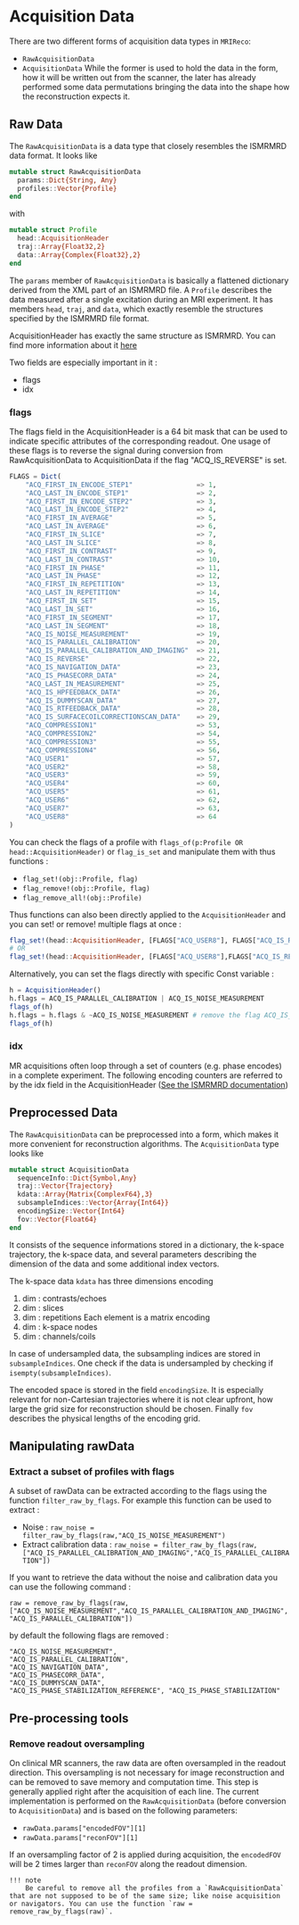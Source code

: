 # Acquisition Data

There are two different forms of acquisition data types in `MRIReco`:
* `RawAcquisitionData`
* `AcquisitionData`
While the former is used to hold the data in the form, how it will be written
out from the scanner, the later has already performed some data permutations
bringing the data into the shape how the reconstruction expects it.

## Raw Data

The `RawAcquisitionData` is a data type that closely resembles the ISMRMRD data
format. It looks like
```julia
mutable struct RawAcquisitionData
  params::Dict{String, Any}
  profiles::Vector{Profile}
end
```
with
```julia
mutable struct Profile
  head::AcquisitionHeader
  traj::Array{Float32,2}
  data::Array{Complex{Float32},2}
end
```
The `params` member of `RawAcquisitionData` is basically a flattened dictionary
derived from the XML part of an ISMRMRD file. A `Profile` describes the data
measured after a single excitation during an MRI experiment. It has members
`head`, `traj`, and `data`, which exactly resemble the structures specified
by the ISMRMRD file format.

AcquisitionHeader has exactly the same structure as ISMRMRD. You can find more information about it [here](https://ismrmrd.readthedocs.io/en/latest/mrd_raw_data.html#acquisitionheader)

Two fields are especially important in it :
- flags
- idx

### flags

The flags field in the AcquisitionHeader is a 64 bit mask that can be used to indicate specific attributes of the corresponding readout. One usage of these flags is to reverse the signal during conversion from RawAcquisitionData to AcquisitionData if the flag "ACQ_IS_REVERSE" is set.

```julia
FLAGS = Dict(
    "ACQ_FIRST_IN_ENCODE_STEP1"                => 1,
    "ACQ_LAST_IN_ENCODE_STEP1"                 => 2,
    "ACQ_FIRST_IN_ENCODE_STEP2"                => 3,
    "ACQ_LAST_IN_ENCODE_STEP2"                 => 4,
    "ACQ_FIRST_IN_AVERAGE"                     => 5,
    "ACQ_LAST_IN_AVERAGE"                      => 6,
    "ACQ_FIRST_IN_SLICE"                       => 7,
    "ACQ_LAST_IN_SLICE"                        => 8,
    "ACQ_FIRST_IN_CONTRAST"                    => 9,
    "ACQ_LAST_IN_CONTRAST"                     => 10,
    "ACQ_FIRST_IN_PHASE"                       => 11,
    "ACQ_LAST_IN_PHASE"                        => 12,
    "ACQ_FIRST_IN_REPETITION"                  => 13,
    "ACQ_LAST_IN_REPETITION"                   => 14,
    "ACQ_FIRST_IN_SET"                         => 15,
    "ACQ_LAST_IN_SET"                          => 16,
    "ACQ_FIRST_IN_SEGMENT"                     => 17,
    "ACQ_LAST_IN_SEGMENT"                      => 18,
    "ACQ_IS_NOISE_MEASUREMENT"                 => 19,
    "ACQ_IS_PARALLEL_CALIBRATION"              => 20,
    "ACQ_IS_PARALLEL_CALIBRATION_AND_IMAGING"  => 21,
    "ACQ_IS_REVERSE"                           => 22,
    "ACQ_IS_NAVIGATION_DATA"                   => 23,
    "ACQ_IS_PHASECORR_DATA"                    => 24,
    "ACQ_LAST_IN_MEASUREMENT"                  => 25,
    "ACQ_IS_HPFEEDBACK_DATA"                   => 26,
    "ACQ_IS_DUMMYSCAN_DATA"                    => 27,
    "ACQ_IS_RTFEEDBACK_DATA"                   => 28,
    "ACQ_IS_SURFACECOILCORRECTIONSCAN_DATA"    => 29,
    "ACQ_COMPRESSION1"                         => 53,
    "ACQ_COMPRESSION2"                         => 54,
    "ACQ_COMPRESSION3"                         => 55,
    "ACQ_COMPRESSION4"                         => 56,
    "ACQ_USER1"                                => 57,
    "ACQ_USER2"                                => 58,
    "ACQ_USER3"                                => 59,
    "ACQ_USER4"                                => 60,
    "ACQ_USER5"                                => 61,
    "ACQ_USER6"                                => 62,
    "ACQ_USER7"                                => 63,
    "ACQ_USER8"                                => 64
)
```

You can check the flags of a profile with `flags_of(p:Profile OR head::AcquisitionHeader)` or `flag_is_set` and manipulate them with thus functions :
- `flag_set!(obj::Profile, flag)`
- `flag_remove!(obj::Profile, flag)`
- `flag_remove_all!(obj::Profile)`


Thus functions can also been directly applied to the `AcquisitionHeader` and you can set! or remove! multiple flags at once :

```julia
flag_set!(head::AcquisitionHeader, [FLAGS["ACQ_USER8"], FLAGS["ACQ_IS_REVERSE"]])
# OR
flag_set!(head::AcquisitionHeader, [FLAGS["ACQ_USER8"],FLAGS["ACQ_IS_REVERSE"]])
```

Alternatively, you can set the flags directly with specific Const variable :
```julia
h = AcquisitionHeader()
h.flags = ACQ_IS_PARALLEL_CALIBRATION | ACQ_IS_NOISE_MEASUREMENT
flags_of(h)
h.flags = h.flags & ~ACQ_IS_NOISE_MEASUREMENT # remove the flag ACQ_IS_NOISE_MEASUREMENT
flags_of(h)
```

### idx

MR acquisitions often loop through a set of counters (e.g. phase encodes) in a complete experiment. The following encoding counters are referred to by the idx field in the AcquisitionHeader ([See the ISMRMRD documentation](https://ismrmrd.readthedocs.io/en/latest/mrd_raw_data.html#mrd-encodingcounters))

## Preprocessed Data

The `RawAcquisitionData` can be preprocessed into a form, which makes it more
convenient for reconstruction algorithms. The `AcquisitionData` type looks like
```julia
mutable struct AcquisitionData
  sequenceInfo::Dict{Symbol,Any}
  traj::Vector{Trajectory}
  kdata::Array{Matrix{ComplexF64},3}
  subsampleIndices::Vector{Array{Int64}}
  encodingSize::Vector{Int64}
  fov::Vector{Float64}
end
```
It consists of the sequence informations stored in a dictionary, the k-space
trajectory, the k-space data, and several parameters describing the dimension of the data and some additional index vectors.

The k-space data `kdata` has three dimensions encoding
1. dim : contrasts/echoes
2. dim : slices
3. dim : repetitions
Each element is a matrix encoding
1. dim : k-space nodes
2. dim : channels/coils

In case of undersampled data, the subsampling indices are stored in `subsampleIndices`.
One check if the data is undersampled by checking if `isempty(subsampleIndices)`.

The encoded space is stored in the field `encodingSize`. It is especially relevant
for non-Cartesian trajectories where it is not clear upfront, how large the grid
size for reconstruction should be chosen. Finally `fov` describes the physical lengths
of the encoding grid.

## Manipulating rawData

### Extract a subset of profiles with flags

A subset of rawData can be extracted according to the flags using the function `filter_raw_by_flags`. For example this function can be used to extract :
- Noise : `raw_noise = filter_raw_by_flags(raw,"ACQ_IS_NOISE_MEASUREMENT")`
- Extract calibration data : `raw_noise = filter_raw_by_flags(raw,["ACQ_IS_PARALLEL_CALIBRATION_AND_IMAGING","ACQ_IS_PARALLEL_CALIBRATION"])`

If you want to retrieve the data without the noise and calibration data you can use the following command :

`raw = remove_raw_by_flags(raw,["ACQ_IS_NOISE_MEASUREMENT","ACQ_IS_PARALLEL_CALIBRATION_AND_IMAGING","ACQ_IS_PARALLEL_CALIBRATION"])`

by default the following flags are removed :
```
"ACQ_IS_NOISE_MEASUREMENT", 
"ACQ_IS_PARALLEL_CALIBRATION", 
"ACQ_IS_NAVIGATION_DATA", 
"ACQ_IS_PHASECORR_DATA", 
"ACQ_IS_DUMMYSCAN_DATA", 
"ACQ_IS_PHASE_STABILIZATION_REFERENCE", "ACQ_IS_PHASE_STABILIZATION"
```

## Pre-processing tools

### Remove readout oversampling

On clinical MR scanners, the raw data are often oversampled in the readout direction. This oversampling is not necessary for image reconstruction and can be removed to save memory and computation time. This step is generally applied right after the acquisition of each line.
The current implementation is performed on the `RawAcquisitionData` (before conversion to `AcquisitionData`) and is based on the following parameters:
- `rawData.params["encodedFOV"][1]`
- `rawData.params["reconFOV"][1]`

If an oversampling factor of 2 is applied during acquisition, the `encodedFOV` will be 2 times larger than `reconFOV` along the readout dimension.

```
!!! note
    Be careful to remove all the profiles from a `RawAcquisitionData` that are not supposed to be of the same size; like noise acquisition or navigators. You can use the function `raw = remove_raw_by_flags(raw)`.
```